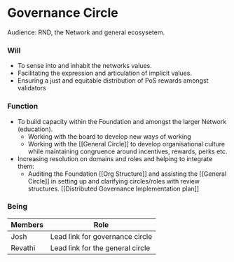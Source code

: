 # Governance Circle
Audience: RND, the Network and general ecosysetem.

### Will
- To sense into and inhabit the networks values.
- Facilitating the expression and articulation of implicit values.
- Ensuring a just and equitable distribution of PoS rewards amongst validators

### Function
- To build capacity within the Foundation and amongst the larger Network (education).
	- Working with the board to develop new ways of working 
	- Working with the [[General Circle]] to develop organisational culture while maintaining congruence around incentives, rewards, perks etc. 
- Increasing resolution on domains and roles and helping to integrate them:
	- Auditing the Foundation [[Org Structure]] and assisting the [[General Circle]] in setting up and clarifying circles/roles with review structures. [[Distributed Governance Implementation plan]]

### Being

| Members | Role |
|---|---|
| Josh | Lead link for governance circle |
| Revathi | Lead link for the general circle|





